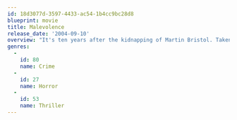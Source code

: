 ```yaml
---
id: 18d3077d-3597-4433-ac54-1b4cc9bc28d8
blueprint: movie
title: Malevolence
release_date: '2004-09-10'
overview: "It's ten years after the kidnapping of Martin Bristol. Taken from a backyard swing at his home at the age of six, he is forced to witness unspeakable crimes of a deranged madman. For years, Martin's whereabouts have remained a mystery...until now."
genres:
  -
    id: 80
    name: Crime
  -
    id: 27
    name: Horror
  -
    id: 53
    name: Thriller
---
```

